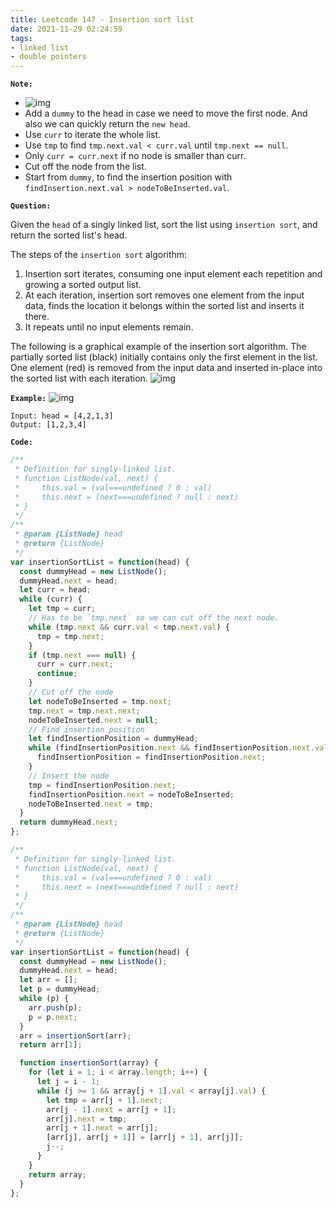 ```yaml
---
title: Leetcode 147 - Insertion sort list
date: 2021-11-29 02:24:59
tags:
- linked list
- double pointers
---
```

**`Note:`**
- ![img](https://i.imgur.com/0YGhZpv.png)
- Add a `dummy` to the head in case we need to move the first node. And also we can quickly return the `new head`.
- Use `curr` to iterate the whole list.
- Use `tmp` to find `tmp.next.val < curr.val` until `tmp.next == null`.
- Only `curr = curr.next` if no node is smaller than curr.
- Cut off the node from the list.
- Start from `dummy`, to find the insertion position with `findInsertion.next.val > nodeToBeInserted.val`.

**`Question:`**

Given the `head` of a singly linked list, sort the list using `insertion sort`, and return the sorted list's head.

The steps of the `insertion sort` algorithm:

1. Insertion sort iterates, consuming one input element each repetition and growing a sorted output list.
2. At each iteration, insertion sort removes one element from the input data, finds the location it belongs within the sorted list and inserts it there.
3. It repeats until no input elements remain.

The following is a graphical example of the insertion sort algorithm. The partially sorted list (black) initially contains only the first element in the list. One element (red) is removed from the input data and inserted in-place into the sorted list with each iteration.
![img](https://upload.wikimedia.org/wikipedia/commons/0/0f/Insertion-sort-example-300px.gif)

**`Example:`**
![img](https://assets.leetcode.com/uploads/2021/03/04/sort1linked-list.jpg)
```
Input: head = [4,2,1,3]
Output: [1,2,3,4]
```

**`Code:`**

```javascript
/**
 * Definition for singly-linked list.
 * function ListNode(val, next) {
 *     this.val = (val===undefined ? 0 : val)
 *     this.next = (next===undefined ? null : next)
 * }
 */
/**
 * @param {ListNode} head
 * @return {ListNode}
 */
var insertionSortList = function(head) {
  const dummyHead = new ListNode();
  dummyHead.next = head;
  let curr = head;
  while (curr) {
    let tmp = curr;
    // Has to be `tmp.next` so we can cut off the next node.
    while (tmp.next && curr.val < tmp.next.val) {
      tmp = tmp.next;
    }
    if (tmp.next === null) {
      curr = curr.next;
      continue;
    }
    // Cut off the node
    let nodeToBeInserted = tmp.next;
    tmp.next = tmp.next.next;
    nodeToBeInserted.next = null;
    // Find insertion position
    let findInsertionPosition = dummyHead;
    while (findInsertionPosition.next && findInsertionPosition.next.val < nodeToBeInserted.val) {
      findInsertionPosition = findInsertionPosition.next;
    } 
    // Insert the node
    tmp = findInsertionPosition.next;
    findInsertionPosition.next = nodeToBeInserted;
    nodeToBeInserted.next = tmp;
  }
  return dummyHead.next;
};
```

```javascript
/**
 * Definition for singly-linked list.
 * function ListNode(val, next) {
 *     this.val = (val===undefined ? 0 : val)
 *     this.next = (next===undefined ? null : next)
 * }
 */
/**
 * @param {ListNode} head
 * @return {ListNode}
 */
var insertionSortList = function(head) {
  const dummyHead = new ListNode();
  dummyHead.next = head;
  let arr = [];
  let p = dummyHead;
  while (p) {
    arr.push(p);
    p = p.next;
  }
  arr = insertionSort(arr);
  return arr[1];

  function insertionSort(array) {
    for (let i = 1; i < array.length; i++) {
      let j = i - 1;
      while (j >= 1 && array[j + 1].val < array[j].val) {
        let tmp = arr[j + 1].next;
        arr[j - 1].next = arr[j + 1];
        arr[j].next = tmp;
        arr[j + 1].next = arr[j];
        [arr[j], arr[j + 1]] = [arr[j + 1], arr[j]];
        j--;
      }
    }
    return array;
  }
};
```